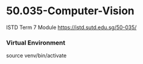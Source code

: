 # 50.035-Computer-Vision
ISTD Term 7 Module
https://istd.sutd.edu.sg/50-035/


### Virtual Environment
source venv/bin/activate
